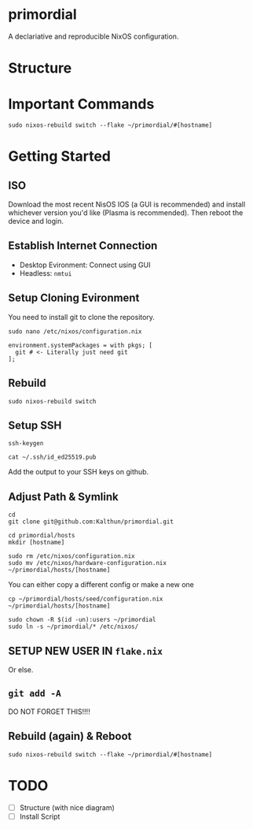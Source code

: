# primordial
A declariative and reproducible NixOS configuration.

# Structure


# Important Commands

```
sudo nixos-rebuild switch --flake ~/primordial/#[hostname]
```

# Getting Started

## ISO
Download the most recent NisOS IOS (a GUI is recommended) and install whichever version you'd like (Plasma is recommended). Then reboot the device and login.

## Establish Internet Connection
- Desktop Evironment: Connect using GUI
- Headless: `nmtui`

## Setup Cloning Evironment
You need to install git to clone the repository.
```
sudo nano /etc/nixos/configuration.nix
```

```
environment.systemPackages = with pkgs; [
  git # <- Literally just need git
];
```

## Rebuild
```
sudo nixos-rebuild switch
```

## Setup SSH
```
ssh-keygen
```

```
cat ~/.ssh/id_ed25519.pub
```
Add the output to your SSH keys on github.

## Adjust Path & Symlink
```
cd
git clone git@github.com:Kalthun/primordial.git
```

```
cd primordial/hosts
mkdir [hostname]
```

```
sudo rm /etc/nixos/configuration.nix
sudo mv /etc/nixos/hardware-configuration.nix ~/primordial/hosts/[hostname]
```

You can either copy a different config or make a new one
```
cp ~/primordial/hosts/seed/configuration.nix ~/primordial/hosts/[hostname]
```

```
sudo chown -R $(id -un):users ~/primordial
sudo ln -s ~/primordial/* /etc/nixos/
```

## SETUP NEW USER IN `flake.nix`
Or else.

## `git add -A`
DO NOT FORGET THIS!!!!

## Rebuild (again) & Reboot
```
sudo nixos-rebuild switch --flake ~/primordial/#[hostname]
```

# TODO
- [ ] Structure (with nice diagram)
- [ ] Install Script
